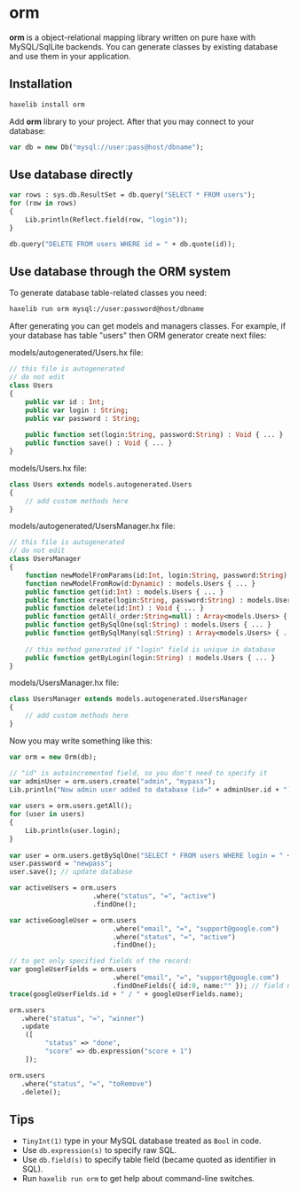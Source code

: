 # orm #

**orm** is a object-relational mapping library written on pure haxe with MySQL/SqlLite backends.
You can generate classes by existing database and use them in your application.

## Installation ##

```bash
haxelib install orm
```

Add **orm** library to your project. After that you may connect to your database:
```haxe
var db = new Db("mysql://user:pass@host/dbname");
```

## Use database directly ##

```haxe
var rows : sys.db.ResultSet = db.query("SELECT * FROM users");
for (row in rows)
{
    Lib.println(Reflect.field(row, "login"));
}

db.query("DELETE FROM users WHERE id = " + db.quote(id));
```

## Use database through the ORM system ##

To generate database table-related classes you need:
```bash
haxelib run orm mysql://user:password@host/dbname
```

After generating you can get models and managers classes. For example, if your database has table "users" then ORM generator create next files:

models/autogenerated/Users.hx file:

```haxe
// this file is autogenerated
// do not edit
class Users
{
    public var id : Int;
    public var login : String;
    public var password : String;
 
    public function set(login:String, password:String) : Void { ... }
    public function save() : Void { ... }
}

```
models/Users.hx file:

```haxe
class Users extends models.autogenerated.Users
{
    // add custom methods here
}
```

models/autogenerated/UsersManager.hx file:

```haxe
// this file is autogenerated
// do not edit
class UsersManager
{
    function newModelFromParams(id:Int, login:String, password:String) : models.Users { ... }
    function newModelFromRow(d:Dynamic) : models.Users { ... }
    public function get(id:Int) : models.Users { ... }
    public function create(login:String, password:String) : models.Users { ... }
    public function delete(id:Int) : Void { ... }
    public function getAll(_order:String=null) : Array<models.Users> { ... }
    public function getBySqlOne(sql:String) : models.Users { ... }
    public function getBySqlMany(sql:String) : Array<models.Users> { ... }
     
    // this method generated if "login" field is unique in database
    public function getByLogin(login:String) : models.Users { ... }
}
```

models/UsersManager.hx file:

```haxe
class UsersManager extends models.autogenerated.UsersManager
{
    // add custom methods here
} 
```

Now you may write something like this:


```haxe
var orm = new Orm(db);

// "id" is autoincremented field, so you don't need to specify it
var adminUser = orm.users.create("admin", "mypass");
Lib.println("Now admin user added to database (id=" + adminUser.id + ")");
 
var users = orm.users.getAll();
for (user in users)
{
    Lib.println(user.login);
}
 
var user = orm.users.getBySqlOne("SELECT * FROM users WHERE login = " + db.quote("admin"));
user.password = "newpass";
user.save(); // update database

var activeUsers = orm.users
                     .where("status", "=", "active")
                     .findOne();

var activeGoogleUser = orm.users
                          .where("email", "=", "support@google.com")
                          .where("status", "=", "active")
                          .findOne();

// to get only specified fields of the record:
var googleUserFields = orm.users
                          .where("email", "=", "support@google.com")
                          .findOneFields({ id:0, name:"" }); // field name and value type are used, not value itself
trace(googleUserFields.id + " / " + googleUserFields.name);

orm.users
   .where("status", "=", "winner")
   .update
    ([ 
         "status" => "done",
         "score" => db.expression("score + 1")
    ]);

orm.users
   .where("status", "=", "toRemove")
   .delete();
```

## Tips ##

* `TinyInt(1)` type in your MySQL database treated as `Bool` in code.
* Use `db.expression(s)` to specify raw SQL.
* Use `db.field(s)` to specify table field (became quoted as identifier in SQL).
* Run `haxelib run orm` to get help about command-line switches.
